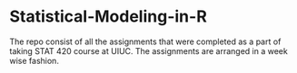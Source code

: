 # Statistical-Modeling-in-R

The repo consist of all the assignments that were completed as a part of taking STAT 420 course at UIUC. The assignments are arranged in a week wise fashion.
